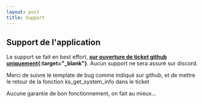 ```yaml
---
layout: post
title: Support
---
```

## Support de l'application

Le support se fait en best effort, **[sur ouverture de ticket github uniquement](https://github.com/projetssd/kubeseed/issues/new?assignees=&labels=&template=bug_report.md&title=){:target="_blank"}**. Aucun support ne sera assuré sur discord.

Merci de suivre le template de bug comme indiqué sur github, et de mettre le retour de la fonction ks_get_system_info dans le ticket

Aucune garantie de bon fonctionnement, on fait au mieux...